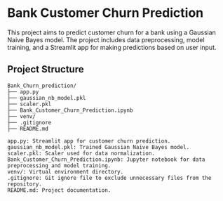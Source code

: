 
# Bank Customer Churn Prediction

This project aims to predict customer churn for a bank using a Gaussian Naive Bayes model. The project includes data preprocessing, model training, and a Streamlit app for making predictions based on user input.

## Project Structure

```plaintext
Bank_Churn_prediction/
├── app.py
├── gaussian_nb_model.pkl
├── scaler.pkl
├── Bank_Customer_Churn_Prediction.ipynb
├── venv/
├── .gitignore
├── README.md

app.py: Streamlit app for customer churn prediction.
gaussian_nb_model.pkl: Trained Gaussian Naive Bayes model.
scaler.pkl: Scaler used for data normalization.
Bank_Customer_Churn_Prediction.ipynb: Jupyter notebook for data preprocessing and model training.
venv/: Virtual environment directory.
.gitignore: Git ignore file to exclude unnecessary files from the repository.
README.md: Project documentation.

